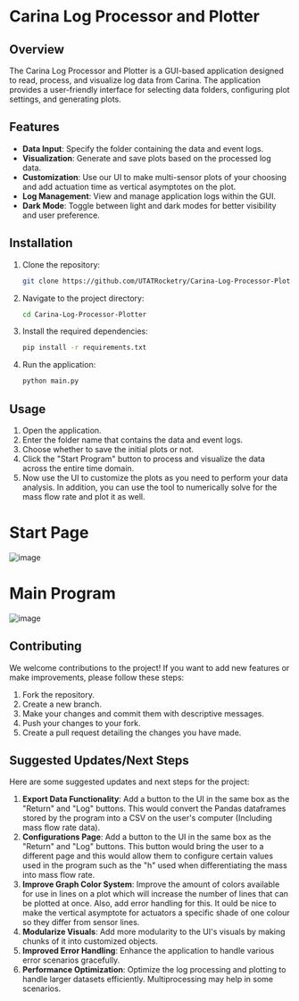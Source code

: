 
# Carina Log Processor and Plotter

## Overview

The Carina Log Processor and Plotter is a GUI-based application designed to read, process, and visualize log data from Carina. The application provides a user-friendly interface for selecting data folders, configuring plot settings, and generating plots.

## Features

- **Data Input**: Specify the folder containing the data and event logs.
- **Visualization**: Generate and save plots based on the processed log data.
- **Customization**: Use our UI to make multi-sensor plots of your choosing and add actuation time as vertical asymptotes on the plot.   
- **Log Management**: View and manage application logs within the GUI.
- **Dark Mode**: Toggle between light and dark modes for better visibility and user preference.

## Installation

1. Clone the repository:
   ```sh
   git clone https://github.com/UTATRocketry/Carina-Log-Processor-Plotter.git
   ```
2. Navigate to the project directory:
   ```sh
   cd Carina-Log-Processor-Plotter
   ```
3. Install the required dependencies:
   ```sh
   pip install -r requirements.txt
   ```
4. Run the application:
   ```sh
   python main.py
   ```

## Usage

1. Open the application.
2. Enter the folder name that contains the data and event logs.
3. Choose whether to save the initial plots or not.
4. Click the "Start Program" button to process and visualize the data across the entire time domain.
5. Now use the UI to customize the plots as you need to perform your data analysis. In addition, you can use the tool to numerically solve for the mass flow rate and plot it as well. 

# Start Page 
![image](https://github.com/user-attachments/assets/e2d9a487-77e9-4db8-8e27-596e9e0c69fc)
# Main Program
![image](https://github.com/user-attachments/assets/44cf4a4d-e7fa-465b-a164-866577a4a676)

## Contributing

We welcome contributions to the project! If you want to add new features or make improvements, please follow these steps:

1. Fork the repository.
2. Create a new branch.
3. Make your changes and commit them with descriptive messages.
4. Push your changes to your fork.
5. Create a pull request detailing the changes you have made.

## Suggested Updates/Next Steps

Here are some suggested updates and next steps for the project:

1. **Export Data Functionality**: Add a button to the UI in the same box as the "Return" and "Log" buttons. This would convert the Pandas dataframes stored by the program into a CSV on the user's computer (Including mass flow rate data).
2. **Configurations Page**: Add a button to the UI in the same box as the "Return" and "Log" buttons. This button would bring the user to a different page and this would allow them to configure certain values used in the program such as the "h" used when differentiating the mass into mass flow rate.
3. **Improve Graph Color System**: Improve the amount of colors available for use in lines on a plot which will increase the number of lines that can be plotted at once. Also, add error handling for this. It ould be nice to make the vertical asymptote for actuators a specific shade of one colour so they differ from sensor lines. 
4. **Modularize Visuals**: Add more modularity to the UI's visuals by making chunks of it into customized objects.
5. **Improved Error Handling**: Enhance the application to handle various error scenarios gracefully.
6. **Performance Optimization**: Optimize the log processing and plotting to handle larger datasets efficiently. Multiprocessing may help in some scenarios. 
